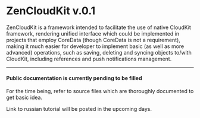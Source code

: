 # ZenCloudKit v.0.1
 
 ZenCloudKit is a framework intended to facilitate the use of native
 CloudKit framework, rendering unified interface which could be
 implemented in projects that employ CoreData (though CoreData is not
 a requirement), making it much easier for developer to implement
 basic (as well as more advanced) operations, such as saving, deleting
 and syncing objects to/with CloudKit, including references and push
 notifications management.
 
___

<h4>Public documentation is currently pending to be filled</h4>

For the time being, refer to source files which are thoroughly documented to get basic idea.

Link to russian tutorial will be posted in the upcoming days.

